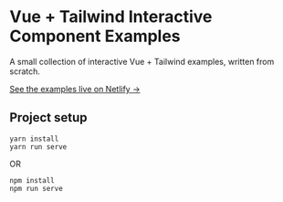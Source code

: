 # Vue + Tailwind Interactive Component Examples

A small collection of interactive Vue + Tailwind examples, written from scratch.

[See the examples live on Netlify &rarr;](https://vue-tailwind-examples.netlify.com/)

## Project setup
```
yarn install
yarn run serve
```


OR

```
npm install
npm run serve
```
